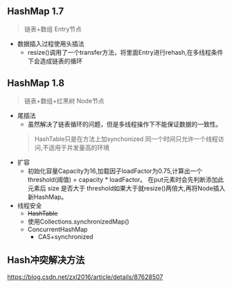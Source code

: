 ## HashMap 1.7
> 链表+数组 Entry节点
- 数据插入过程使用头插法 
    - resize()调用了一个transfer方法，将里面Entry进行rehash,在多线程条件下会造成链表的循环
## HashMap 1.8
> 链表+数组+红黑树 Node节点
- 尾插法
    - 虽然解决了链表循环的问题，但是多线程操作下不能保证数据的一致性。
    > HashTable只是在方法上加synchonized 同一个时间只允许一个线程访问,不适用于并发量高的环境
- 扩容
    - 初始化容量Capacity为16,加载因子loadFactor为0.75,计算出一个threshold(阈值) = capacity * loadFactor。
    在put元素时会先判断添加此元素后 size 是否大于 threshold如果大于就resize()两倍大,再将Node插入新HashMap。 
- 线程安全
    - ~~HashTable~~
    - 使用Collections.synchronizedMap()
    - ConcurrentHashMap
        - CAS+synchronized
    
## Hash冲突解决方法 
https://blog.csdn.net/zxl2016/article/details/87628507                                       
    